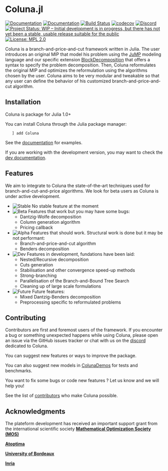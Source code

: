 # Coluna.jl

[![Documentation](https://img.shields.io/badge/docs-stable-blue.svg)](https://atoptima.github.io/Coluna.jl/stable)
[![Documentation](https://img.shields.io/badge/docs-latest-blue.svg)](https://atoptima.github.io/Coluna.jl/latest)
[![Build Status](https://travis-ci.org/atoptima/Coluna.jl.svg?branch=master)](https://travis-ci.org/atoptima/Coluna.jl)
[![codecov](https://codecov.io/gh/atoptima/Coluna.jl/branch/master/graph/badge.svg)](https://codecov.io/gh/atoptima/Coluna.jl)
[![Discord](https://img.shields.io/discord/651851215264808971?logo=discord)](https://discord.gg/cg77wFW)
[![Project Status: WIP – Initial development is in progress, but there has not yet been a stable, usable release suitable for the public](https://www.repostatus.org/badges/latest/wip.svg)](https://www.repostatus.org/#wip)
[![License: MPL 2.0](https://img.shields.io/badge/License-MPL%202.0-brightgreen.svg)](https://opensource.org/licenses/MPL-2.0)


Coluna is a branch-and-price-and-cut framework written in Julia. 
The user introduces an original MIP that model his problem using the 
[JuMP](https://github.com/JuliaOpt/JuMP.jl) modeling language and our specific extension 
[BlockDecomposition](https://github.com/atoptima/BlockDecomposition.jl) that offers a syntax 
to specify the problem decomposition. Then, Coluna reformulates the original MIP and 
optimizes the reformulation using the algorithms chosen by the user. 
Coluna aims to be very modular and tweakable so that any user can define the behavior of
his customized branch-and-price-and-cut algorithm. 

## Installation

Coluna is package for Julia 1.0+

You can install Coluna through the Julia package manager: 

```
   ] add Coluna
```

See the [documentation](https://atoptima.github.io/Coluna.jl/stable) for examples.

If you are working with the development version, you may want to check the [dev documentation](https://atoptima.github.io/Coluna.jl/latest).

## Features

We aim to integrate to Coluna the state-of-the-art techniques used for 
branch-and-cut-and-price algorithms. We look for beta users as Coluna is under
active development. 

- ![Stable](https://img.shields.io/badge/-stable-brightgreen) No stable feature at the moment
- ![Beta](https://img.shields.io/badge/-beta-green) Features that work but you may have some bugs:
  - Dantzig-Wolfe decomposition 
  - Column generation algorithm
  - Pricing callback
- ![Alpha](https://img.shields.io/badge/-alpha-yellow) Features that should work. Structural work is done but it may be not performant:
  - Branch-and-price-and-cut algorithm
  - Benders decomposition
- ![Dev](https://img.shields.io/badge/-dev-orange) Features in development, fundations have been laid:
  - Nested/Recursive decomposition
  - Cuts generation
  - Stabilisation and other convergence speed-up methods
  - Strong-branching 
  - Parallelisation of the Branch-and-Bound Tree Search 
  - Cleaning up of large scale formulations 
- ![Future](https://img.shields.io/badge/-future-red) Future features:
  - Mixed Dantzig-Benders decomposition
  - Preprocessing specific to reformulated problems

## Contributing

Contributors are first and foremost users of the framework. If you encounter a
bug or something unexpected happens while using Coluna, please open an issue via
the GitHub issues tracker or chat with us on the 
[discord](https://discord.gg/cg77wFW) dedicated to Coluna.

You can suggest new features or ways to improve the package.

You can also suggest new models in [ColunaDemos](https://github.com/atoptima/ColunaDemos.jl)
for tests and benchmarks.

You want to fix some bugs or code new features ? Let us know and we will help 
you!

See the list of [contributors](https://github.com/atoptima/Coluna.jl/graphs/contributors)
who make Coluna possible.

## Acknowledgments

The plateform development has received an important support grant from the international scientific society [**Mathematical Optimization Society (MOS)**](http://www.mathopt.org/)

[**Atoptima**](https://atoptima.com/)

[**University of Bordeaux**](https://www.u-bordeaux.fr/)

[**Inria**](https://www.inria.fr/fr)